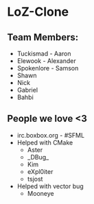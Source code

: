 LoZ-Clone
=========
Team Members:
------------------
  - Tuckismad - Aaron
  - Elewook - Alexander
  - Spokenlore - Samson
  - Shawn
  - Nick
  - Gabriel
  - Bahbi

People we love <3
------------------
- irc.boxbox.org - #SFML
 -  Helped with CMake
     - Aster
     - \_DBug_
     - Kim
     - eXpl0iter
     - tsjost
 -  Helped with vector bug
     - Mooneye
